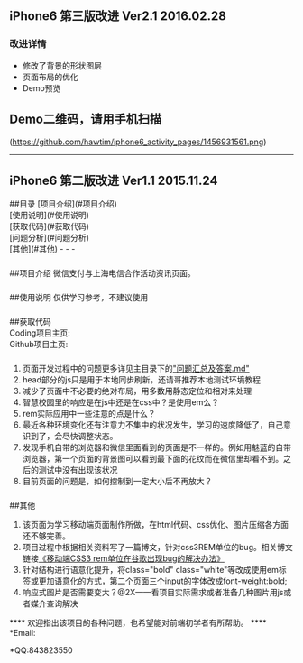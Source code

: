 <h2>iPhone6  第三版改进 Ver2.1 2016.02.28</h2>
<a name="改进详情"></a>
<h3>改进详情</h3>
<ul>
    <li>修改了背景的形状图层</li>
	<li>页面布局的优化</li>
	<li>Demo预览</li>
</ul>
<h2>Demo二维码，请用手机扫描</h2>

(https://github.com/hawtim/iphone6_activity_pages/1456931561.png)

- - - 
<h2>iPhone6  第二版改进 Ver1.1 2015.11.24</h2>
##目录
[项目介绍](#项目介绍)<br>
[使用说明](#使用说明)<br>
[获取代码](#获取代码)<br>
[问题分析](#问题分析)<br>
[其他](#其他)
- - -
<h3><a name="项目介绍"></a></h3>
##项目介绍
微信支付与上海电信合作活动资讯页面。
<h3><a name="使用说明"></a></h3>
##使用说明
仅供学习参考，不建议使用
<h3><a name="获取代码"></a></h3>
##获取代码
<dt>Coding项目主页:</dt>
<dd><https://coding.net/u/hawtim/p/H5_iP6></dd>
<dt>Github项目主页:</dt>
<dd><https://github.com/hawtim/iphone6_activity_pages></dd>
<h3><a name="问题分析"></a></h3>
<ol>
	<li>页面开发过程中的问题更多详见主目录下的<a href="https://raw.githubusercontent.com/hawtim/iphone6_activity_pages/master/问题汇总及答案.md">"问题汇总及答案.md"</a></li>
	<li>head部分的js只是用于本地同步刷新，还请哥推荐本地测试环境教程</li>
	<li>减少了页面中不必要的绝对布局，用多数用静态定位和相对来处理</li>
	<li>智慧校园里的响应是在js中还是在css中？是使用em么？</li>
	<li>rem实际应用中一些注意的点是什么？</li>
	<li>最近各种环境变化还有注意力不集中的状况发生，学习的速度降低了，自己意识到了，会尽快调整状态。</li>
	<li>发现手机自带的浏览器和微信里面看到的页面是不一样的。例如用魅蓝的自带浏览器，第一个页面的背景图可以看到最下面的花纹而在微信里却看不到。之后的测试中没有出现该状况</li>
	<li>目前页面的问题是，如何控制到一定大小后不再放大？</li>
</ol>
<h3><a name="其他"></a></h3>
##其他
<ol>
	<li>该页面为学习移动端页面制作所做，在html代码、css优化、图片压缩各方面还不够完善。</li>
	<li>项目过程中根据相关资料写了一篇博文，针对css3REM单位的bug。相关博文链接<a href="http://vastfield.blog.163.com/blog/static/13042225820151030895622/">《移动端CSS3 rem单位在谷歌出现bug的解决办法》</a></li>
	<li>针对结构进行语意化提升，将class="bold" class="white"等改成使用em标签或更加语意化的方式，第二个页面三个input的字体改成font-weight:bold;</li>
	<li>响应式图片是否需要变大？@2X——看项目实际需求或者准备几种图片用js或者媒介查询解决</li>
</ol>
****
欢迎指出该项目的各种问题，也希望能对前端初学者有所帮助。
****
*Email:<hawtim_zhang@qq.com>

*QQ:843823550

